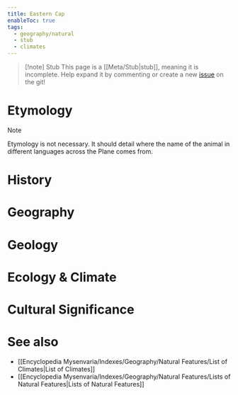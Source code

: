 ```yaml
---
title: Eastern Cap
enableToc: true
tags:
  - geography/natural
  - stub
  - climates
---
```


> [!note] Stub
> This page is a [[Meta/Stub|stub]], meaning it is incomplete. Help expand it by commenting or create a new [issue](https://github.com/RagtimeGal/quartz--encyclopedia-mysenvaria/issues/new/choose) on the git!


# Etymology

> [!note]
> Etymology is not necessary. It should detail where the name of the animal in different languages across the Plane comes from.
# History

# Geography

# Geology

# Ecology & Climate

# Cultural Significance

# See also
- [[Encyclopedia Mysenvaria/Indexes/Geography/Natural Features/List of Climates|List of Climates]]
- [[Encyclopedia Mysenvaria/Indexes/Geography/Natural Features/Lists of Natural Features|Lists of Natural Features]]